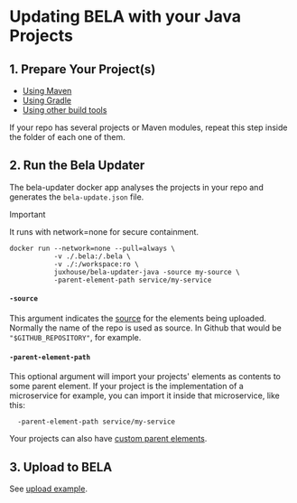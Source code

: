 # Updating BELA with your Java Projects

## 1. Prepare Your Project(s)

- [Using Maven](/updaters/Java-Maven.md)
- [Using Gradle](/updaters/Java-Gradle.md)
- [Using other build tools](/updaters/Java-Other.md)

If your repo has several projects or Maven modules, repeat this step inside the folder of each one of them.

## 2. Run the Bela Updater

The bela-updater docker app analyses the projects in your repo and generates the `bela-update.json` file.

> [!IMPORTANT]
> It runs with network=none for secure containment.

```
docker run --network=none --pull=always \
           -v ./.bela:/.bela \
           -v ./:/workspace:ro \
           juxhouse/bela-updater-java -source my-source \
           -parent-element-path service/my-service
```

#### `-source`

This argument indicates the [source](/Concepts.md#sources) for the elements being uploaded. Normally the name of the repo is used as source. In Github that would be `"$GITHUB_REPOSITORY"`, for example.


#### `-parent-element-path`  

This optional argument will import your projects' elements as contents to some parent element. If your project is the implementation of a microservice for example, you can import it inside that microservice, like this:
```
  -parent-element-path service/my-service
```
Your projects can also have [custom parent elements](reference/Custom-Parent-Elements.md).

## 3. Upload to BELA

See [upload example](/updaters/reference/upload-example.md).
